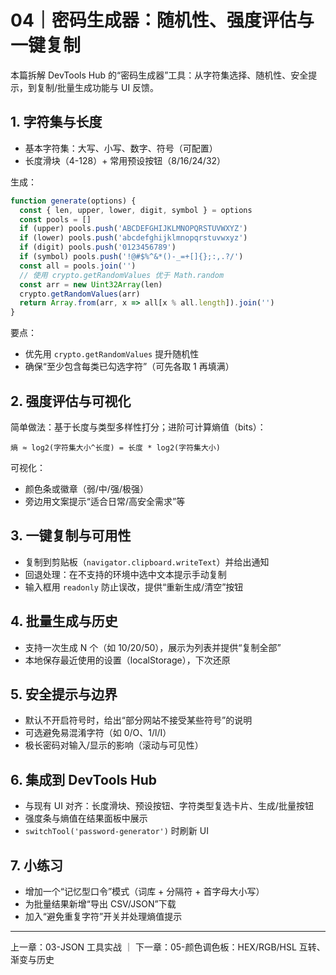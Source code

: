 # 04｜密码生成器：随机性、强度评估与一键复制

本篇拆解 DevTools Hub 的“密码生成器”工具：从字符集选择、随机性、安全提示，到复制/批量生成功能与 UI 反馈。

## 1. 字符集与长度

- 基本字符集：大写、小写、数字、符号（可配置）
- 长度滑块（4-128）+ 常用预设按钮（8/16/24/32）

生成：
```js
function generate(options) {
  const { len, upper, lower, digit, symbol } = options
  const pools = []
  if (upper) pools.push('ABCDEFGHIJKLMNOPQRSTUVWXYZ')
  if (lower) pools.push('abcdefghijklmnopqrstuvwxyz')
  if (digit) pools.push('0123456789')
  if (symbol) pools.push('!@#$%^&*()-_=+[]{};:,.?/')
  const all = pools.join('')
  // 使用 crypto.getRandomValues 优于 Math.random
  const arr = new Uint32Array(len)
  crypto.getRandomValues(arr)
  return Array.from(arr, x => all[x % all.length]).join('')
}
```
要点：
- 优先用 `crypto.getRandomValues` 提升随机性
- 确保“至少包含每类已勾选字符”（可先各取 1 再填满）

## 2. 强度评估与可视化

简单做法：基于长度与类型多样性打分；进阶可计算熵值（bits）：
```
熵 ≈ log2(字符集大小^长度) = 长度 * log2(字符集大小)
```
可视化：
- 颜色条或徽章（弱/中/强/极强）
- 旁边用文案提示“适合日常/高安全需求”等

## 3. 一键复制与可用性

- 复制到剪贴板（`navigator.clipboard.writeText`）并给出通知
- 回退处理：在不支持的环境中选中文本提示手动复制
- 输入框用 `readonly` 防止误改，提供“重新生成/清空”按钮

## 4. 批量生成与历史

- 支持一次生成 N 个（如 10/20/50），展示为列表并提供“复制全部”
- 本地保存最近使用的设置（localStorage），下次还原

## 5. 安全提示与边界

- 默认不开启符号时，给出“部分网站不接受某些符号”的说明
- 可选避免易混淆字符（如 0/O、1/l/I）
- 极长密码对输入/显示的影响（滚动与可见性）

## 6. 集成到 DevTools Hub

- 与现有 UI 对齐：长度滑块、预设按钮、字符类型复选卡片、生成/批量按钮
- 强度条与熵值在结果面板中展示
- `switchTool('password-generator')` 时刷新 UI

## 7. 小练习

- 增加一个“记忆型口令”模式（词库 + 分隔符 + 首字母大小写）
- 为批量结果新增“导出 CSV/JSON”下载
- 加入“避免重复字符”开关并处理熵值提示

---

上一章：03-JSON 工具实战  ｜  下一章：05-颜色调色板：HEX/RGB/HSL 互转、渐变与历史
